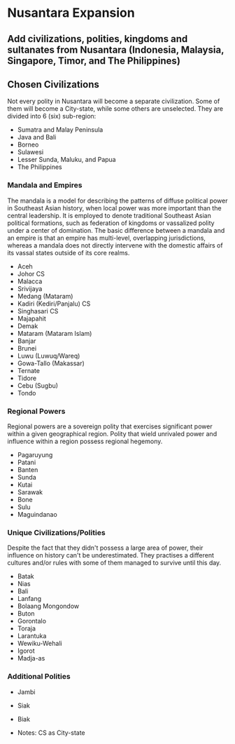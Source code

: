 # Nusantara Expansion
Add civilizations, polities, kingdoms and sultanates from Nusantara (Indonesia, Malaysia, Singapore, Timor, and The Philippines)
-

## Chosen Civilizations
Not every polity in Nusantara will become a separate civilization. Some of them will become a City-state, while some others are unselected. They are divided into 6 (six) sub-region:
- Sumatra and Malay Peninsula
- Java and Bali
- Borneo
- Sulawesi
- Lesser Sunda, Maluku, and Papua
- The Philippines

### Mandala and Empires
The mandala is a model for describing the patterns of diffuse political power in Southeast Asian history, when local power was more important than the central leadership. It is employed to denote traditional Southeast Asian political formations, such as federation of kingdoms or vassalized polity under a center of domination.
The basic difference between a mandala and an empire is that an empire has multi-level, overlapping jurisdictions, whereas a mandala does not directly intervene with the domestic affairs of its vassal states outside of its core realms.
- Aceh
- Johor CS
- Malacca
- Srivijaya
- Medang (Mataram)
- Kadiri (Kediri/Panjalu) CS
- Singhasari CS
- Majapahit
- Demak
- Mataram (Mataram Islam)
- Banjar
- Brunei
- Luwu (Luwuq/Wareq)
- Gowa-Tallo (Makassar)
- Ternate
- Tidore
- Cebu (Sugbu)
- Tondo

### Regional Powers
Regional powers are a sovereign polity that exercises significant power within a given geographical region. Polity that wield unrivaled power and influence within a region possess regional hegemony.
- Pagaruyung
- Patani
- Banten
- Sunda
- Kutai
- Sarawak
- Bone
- Sulu
- Maguindanao

### Unique Civilizations/Polities
Despite the fact that they didn't possess a large area of power, their influence on history can't be underestimated. They practises a different cultures and/or rules with some of them managed to survive until this day.
- Batak
- Nias
- Bali
- Lanfang
- Bolaang Mongondow
- Buton
- Gorontalo
- Toraja
- Larantuka
- Wewiku-Wehali
- Igorot
- Madja-as

### Additional Polities
- Jambi
- Siak
- Biak

- Notes: CS as City-state
